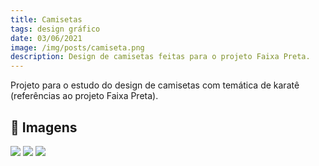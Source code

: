 ```yaml
---
title: Camisetas
tags: design gráfico
date: 03/06/2021
image: /img/posts/camiseta.png
description: Design de camisetas feitas para o projeto Faixa Preta.
---
```


Projeto para o estudo do design de camisetas com temática de karatê (referências ao projeto Faixa Preta).

## 📌 Imagens

<img src="/img/posts/camisetas/01-alt.png">
<img src="/img/posts/camisetas/03.png">
<img src="/img/posts/camisetas/02-alt.png">
